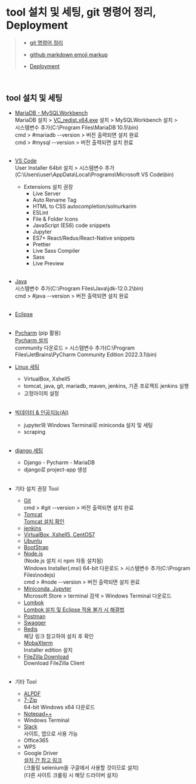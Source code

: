 # tool 설치 및 세팅, git 명령어 정리, Deployment
> - [git 명령어 정리](https://github.com/Son-Sumin/mine/blob/main/git.md)   
> - [github markdown emoji markup](https://gist.github.com/rxaviers/7360908)   
>    
> - [Deployment](https://github.com/Son-Sumin/springboot-test/tree/main/deployment)
<br>

## tool 설치 및 세팅   
- [MariaDB - MySQLWorkbench](https://github.com/Son-Sumin/mine/blob/main/MariaDB_MySQL%20Workbench.md)   
  MariaDB 설치 > [VC_redist.x64.exe](https://github.com/Son-Sumin/mine/blob/main/VC_redist.x64.exe) 설치 > MySQLWorkbench 설치 >   
  시스템변수 추가(C:\Program Files\MariaDB 10.5\bin)   
  cmd > #mariadb --version > 버전 출력되면 설치 완료   
  cmd > #mysql --version > 버전 출력되면 설치 완료   
  <br>
  
- [VS Code](https://code.visualstudio.com/Download)   
  User Installer 64bit 설치 > 시스템변수 추가(C:\Users\user\AppData\Local\Programs\Microsoft VS Code\bin)   
  * Extensions 설치 권장   
    - Live Server    
    - Auto Rename Tag   
    - HTML to CSS autocompletion/solnurkarim   
    - ESLint   
    - File & Folder Icons   
    - JavaScript (ES6) code snippets   
    - Jupyter   
    - ES7+ React/Redux/React-Native snippets   
    - Prettier   
    - Live Sass Compiler   
    - Sass   
    - Live Preview   
  <br>
 
- [Java](https://www.oracle.com/kr/java/technologies/javase/jdk12-archive-downloads.html)   
  시스템변수 추가(C:\Program Files\Java\jdk-12.0.2\bin)   
  cmd > #java --version > 버전 출력되면 설치 완료   
  <br>
  
- [Eclipse](https://github.com/Son-Sumin/mine/blob/main/Eclipse.md)   
  <br>
  
- [Pycharm](https://github.com/Son-Sumin/python-practices/blob/main/1017%20%ED%8C%8C%EC%9D%B4%EC%B0%B8%20%EC%84%A4%EC%B9%98.md) (pip 활용)   
  [Pycharm 설치](https://www.jetbrains.com/ko-kr/pycharm/download/#section=windows)   
  community 다운로드 > 시스템변수 추가(C:\Program Files\JetBrains\PyCharm Community Edition 2022.3.1\bin)
  <br>

- [Linux 세팅](https://github.com/Son-Sumin/Linux)
  * VirtualBox, Xshell5   
  * tomcat, java, git, mariadb, maven, jenkins, 기존 프로젝트 jenkins 실행   
  * 고정아이피 설정   
  <br>
  
- [빅데이터 & 인공지능(AI)](https://github.com/Son-Sumin/ml_dl/blob/main/%EC%B4%88%EA%B8%B0%EC%84%A4%EC%A0%95.md)
  * jupyter와 Windows Terminal로 miniconda 설치 및 세팅   
  * scraping
  <br>
  
- [django 세팅](https://github.com/Son-Sumin/django)   
  * Django - Pycharm - MariaDB   
  * django로 project-app 생성   
  <br>
   
- 기타 설치 권장 Tool   
  * [Git](https://git-scm.com/download/win)   
    cmd > #git --version > 버전 출력되면 설치 완료
  * [Tomcat](https://tomcat.apache.org/download-90.cgi)   
    [Tomcat 설치 확인](https://www.iotworks.co.kr/xe/index.php?mid=Server&document_srl=59397)   
  * [jenkins](https://github.com/Son-Sumin/Linux/tree/main/%EC%84%A4%EC%B9%98)   
  * [VirtualBox, Xshell5, CentOS7](https://github.com/Son-Sumin/Linux)    
  * [Ubuntu](https://ubuntu.com/download/desktop)   
  * [BootStrap](https://getbootstrap.com/docs/3.4/getting-started/)   
  * [Node.js](https://nodejs.org/ko/download/)   
    (Node.js 설치 시 npm 자동 설치됨)   
    Windows Installer(.msi) 64-bit 다운로드 > 시스템변수 추가(C:\Program Files\nodejs\)   
    cmd > #node --version > 버전 출력되면 설치 완료
  * [Miniconda, Jupyter](https://github.com/Son-Sumin/ml_dl/blob/main/%EC%B4%88%EA%B8%B0%EC%84%A4%EC%A0%95.md)   
    Microsoft Store > terminal 검색 > Windows Terminal 다운로드   
  * [Lombok](https://projectlombok.org/download)   
    [Lombok 설치 및 Eclipse 적용 불가 시 해결법](https://github.com/Son-Sumin/mine/blob/main/Lombok%20%EC%84%A4%EC%B9%98%20%EB%B0%8F%20%EC%A0%81%EC%9A%A9.md)   
  * [Postman](https://www.postman.com/downloads/)   
  * [Swagger](https://github.com/Son-Sumin/mine/blob/main/Swagger%20dependency.md)   
  * [Redis](https://oingdaddy.tistory.com/225)   
    해당 링크 참고하여 설치 후 확인   
  * [MobaXterm](https://mobaxterm.mobatek.net/download-home-edition.html)   
    Installer edition 설치
  * [FileZilla Download](https://filezilla-project.org/)   
    Download FileZilla Client
  <br>

- 기타 Tool   
  * [ALPDF](https://www.altools.co.kr/download/alpdf.aspx)   
  * [7-Zip](https://www.7-zip.org/download.html)   
    64-bit Windows x64 다운로드   
  * [Notepad++](https://notepad-plus-plus.org/downloads/)   
  * Windows Terminal   
  * [Slack](https://slack.com/intl/ko-kr/downloads/windows)   
    사이트, 앱으로 사용 가능   
  * Office365   
  * WPS   
  * Google Driver   
    [설치 간 참고 링크](https://github.com/Son-Sumin/ml_dl/tree/main/scraping)   
    (크롤링 selenium을 구글에서 사용할 것이므로 설치)   
    (다른 사이트 크롤링 시 해당 드라이버 설치)   
